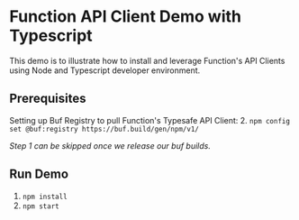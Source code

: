 # Function API Client Demo with Typescript
This demo is to illustrate how to install and leverage Function's API Clients using Node and Typescript developer environment.

## Prerequisites
Setting up Buf Registry to pull Function's Typesafe API Client:
2. `npm config set @buf:registry https://buf.build/gen/npm/v1/`

_Step 1 can be skipped once we release our buf builds._

## Run Demo
1. `npm install`
2. `npm start`
